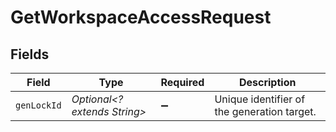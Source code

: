 # GetWorkspaceAccessRequest


## Fields

| Field                                       | Type                                        | Required                                    | Description                                 |
| ------------------------------------------- | ------------------------------------------- | ------------------------------------------- | ------------------------------------------- |
| `genLockId`                                 | *Optional<? extends String>*                | :heavy_minus_sign:                          | Unique identifier of the generation target. |